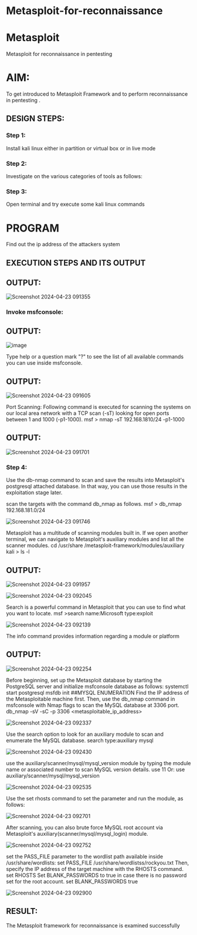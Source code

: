 # Metasploit-for-reconnaissance
# Metasploit
Metasploit for reconnaissance in pentesting

# AIM:

To get introduced to Metasploit Framework and to  perform reconnaissance  in pentesting .

## DESIGN STEPS:

### Step 1:

Install kali linux either in partition or virtual box or in live mode

### Step 2:

Investigate on the various categories of tools as follows:

### Step 3:

Open terminal and try execute some kali linux commands

# PROGRAM

Find out the ip address of the attackers system

## EXECUTION STEPS AND ITS OUTPUT

## OUTPUT:

![Screenshot 2024-04-23 091355](https://github.com/sathyaa22/Metasploit-for-reconnaissance/assets/140483368/9e572cb8-bc4c-4554-a995-def36fcdca3a)


### Invoke msfconsole:

## OUTPUT:

![image](https://github.com/sathyaa22/Metasploit-for-reconnaissance/assets/140483368/3c40eb1a-5b52-4c74-9103-6643e603ee6d)


Type help or a question mark "?" to see the list of all available commands you can use inside msfconsole.

## OUTPUT:

![Screenshot 2024-04-23 091605](https://github.com/sathyaa22/Metasploit-for-reconnaissance/assets/140483368/20005e1a-8f28-491a-9ed0-5966f6c09470)


Port Scanning: Following command is executed for scanning the systems on our local area network with a TCP scan (-sT) looking for open ports between 1 and 1000 (-p1-1000). msf > nmap -sT 192.168.1810/24 -p1-1000

## OUTPUT:

![Screenshot 2024-04-23 091701](https://github.com/sathyaa22/Metasploit-for-reconnaissance/assets/140483368/6902de2c-0f65-4d37-a70a-5eee4db178de)


### Step 4: 

Use the db-nmap command to scan and save the results into Metasploit's postgresql attached database. In that way, you can use those results in the exploitation stage later.

scan the targets with the command db_nmap as follows. msf > db_nmap 192.168.181.0/24

![Screenshot 2024-04-23 091746](https://github.com/sathyaa22/Metasploit-for-reconnaissance/assets/140483368/462712d6-1bcb-408e-9f06-d7ca8dfa8e6d)


Metasploit has a multitude of scanning modules built in. If we open another terminal, we can navigate to Metasploit's auxiliary modules and list all the scanner modules. cd /usr/share /metasploit-framework/modules/auxiliary kali > ls -l

## OUTPUT:

![Screenshot 2024-04-23 091957](https://github.com/sathyaa22/Metasploit-for-reconnaissance/assets/140483368/8a873b63-9c4e-4996-9bc3-ac72bff5c99f)

![Screenshot 2024-04-23 092045](https://github.com/sathyaa22/Metasploit-for-reconnaissance/assets/140483368/3e402263-e875-4c1d-bba3-e64866bb53ba)

Search is a powerful command in Metasploit that you can use to find what you want to locate. msf >search name:Microsoft type:exploit

![Screenshot 2024-04-23 092139](https://github.com/sathyaa22/Metasploit-for-reconnaissance/assets/140483368/88920d92-c94f-427e-93d0-13b2718fd0dc)


The info command provides information regarding a module or platform

## OUTPUT:

![Screenshot 2024-04-23 092254](https://github.com/sathyaa22/Metasploit-for-reconnaissance/assets/140483368/3c5f8ce7-1191-4189-bd59-7240b1d5f547)


Before beginning, set up the Metasploit database by starting the PostgreSQL server and initialize msfconsole database as follows: systemctl start postgresql msfdb init ##MYSQL ENUMERATION Find the IP address of the Metasploitable machine first. Then, use the db_nmap command in msfconsole with Nmap flags to scan the MySQL database at 3306 port. db_nmap -sV -sC -p 3306 <metasploitable_ip_address>

![Screenshot 2024-04-23 092337](https://github.com/sathyaa22/Metasploit-for-reconnaissance/assets/140483368/fcf0b734-8719-43ae-9721-d525439763ae)

Use the search option to look for an auxiliary module to scan and enumerate the MySQL database. search type:auxiliary mysql

![Screenshot 2024-04-23 092430](https://github.com/sathyaa22/Metasploit-for-reconnaissance/assets/140483368/7620a58b-ee26-45fb-a126-024b2aea8063)

use the auxiliary/scanner/mysql/mysql_version module by typing the module name or associated number to scan MySQL version details. use 11 Or: use auxiliary/scanner/mysql/mysql_version

![Screenshot 2024-04-23 092535](https://github.com/sathyaa22/Metasploit-for-reconnaissance/assets/140483368/855071d7-57b5-46fe-a15b-6e37cb33a915)

Use the set rhosts command to set the parameter and run the module, as follows:

![Screenshot 2024-04-23 092701](https://github.com/sathyaa22/Metasploit-for-reconnaissance/assets/140483368/a864226b-4d4b-46f9-a190-ef21b66398d1)

After scanning, you can also brute force MySQL root account via Metasploit's auxiliary(scanner/mysql/mysql_login) module.

![Screenshot 2024-04-23 092752](https://github.com/sathyaa22/Metasploit-for-reconnaissance/assets/140483368/99ee7696-a5e7-404e-946b-eeecf4e4dbd1)

set the PASS_FILE parameter to the wordlist path available inside /usr/share/wordlists: set PASS_FILE /usr/share/wordlistss/rockyou.txt Then, specify the IP address of the target machine with the RHOSTS command. set RHOSTS Set BLANK_PASSWORDS to true in case there is no password set for the root account. set BLANK_PASSWORDS true

![Screenshot 2024-04-23 092900](https://github.com/sathyaa22/Metasploit-for-reconnaissance/assets/140483368/d47e8fb0-f77a-4dbb-b92a-c04b9a39a181)


## RESULT:
The Metasploit framework for reconnaissance is  examined successfully
